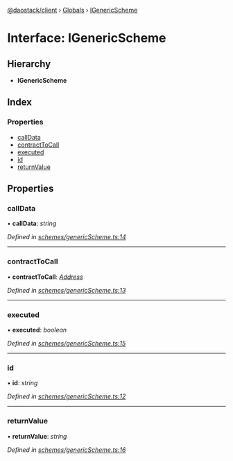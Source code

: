 [@daostack/client](../README.md) › [Globals](../globals.md) › [IGenericScheme](igenericscheme.md)

# Interface: IGenericScheme

## Hierarchy

* **IGenericScheme**

## Index

### Properties

* [callData](igenericscheme.md#calldata)
* [contractToCall](igenericscheme.md#contracttocall)
* [executed](igenericscheme.md#executed)
* [id](igenericscheme.md#id)
* [returnValue](igenericscheme.md#returnvalue)

## Properties

###  callData

• **callData**: *string*

*Defined in [schemes/genericScheme.ts:14](https://github.com/daostack/client/blob/3edf873/src/schemes/genericScheme.ts#L14)*

___

###  contractToCall

• **contractToCall**: *[Address](../globals.md#address)*

*Defined in [schemes/genericScheme.ts:13](https://github.com/daostack/client/blob/3edf873/src/schemes/genericScheme.ts#L13)*

___

###  executed

• **executed**: *boolean*

*Defined in [schemes/genericScheme.ts:15](https://github.com/daostack/client/blob/3edf873/src/schemes/genericScheme.ts#L15)*

___

###  id

• **id**: *string*

*Defined in [schemes/genericScheme.ts:12](https://github.com/daostack/client/blob/3edf873/src/schemes/genericScheme.ts#L12)*

___

###  returnValue

• **returnValue**: *string*

*Defined in [schemes/genericScheme.ts:16](https://github.com/daostack/client/blob/3edf873/src/schemes/genericScheme.ts#L16)*
